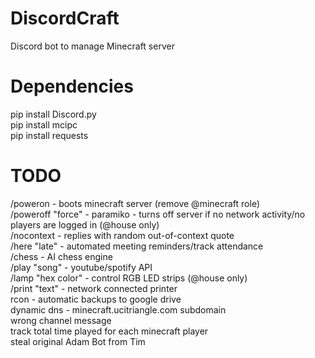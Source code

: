 # DiscordCraft
Discord bot to manage Minecraft server

# Dependencies
pip install Discord.py\
pip install mcipc\
pip install requests

# TODO
/poweron - boots minecraft server (remove @minecraft role)\
/poweroff "force" - paramiko - turns off server if no network activity/no players are logged in (@house only)\
/nocontext - replies with random out-of-context quote\
/here "late" - automated meeting reminders/track attendance\
/chess - AI chess engine\
/play "song" - youtube/spotify API\
/lamp "hex color" - control RGB LED strips (@house only)\
/print "text" - network connected printer\
rcon - automatic backups to google drive\
dynamic dns - minecraft.ucitriangle.com subdomain\
wrong channel message\
track total time played for each minecraft player\
steal original Adam Bot from Tim
